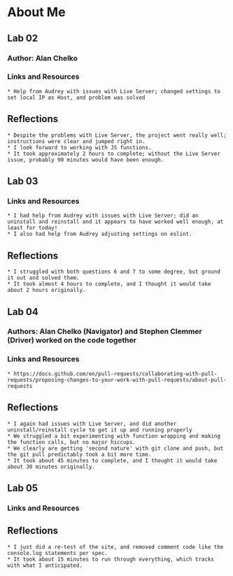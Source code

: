 # About Me

## Lab 02

### Author: Alan Chelko

### Links and Resources
    
    * Help from Audrey with issues with Live Server; changed settings to set local IP as Host, and problem was solved

## Reflections

    * Despite the problems with Live Server, the project went really well; instructions were clear and jumped right in.
    * I look forward to working with JS functions.
    * It took approximately 2 hours to complete; without the Live Server issue, probably 90 minutes would have been enough.


## Lab 03

### Links and Resources

    * I had help from Audrey with issues with Live Server; did an uninstall and reinstall and it appears to have worked well enough, at least for today!
    * I also had help from Audrey adjusting settings on eslint.

## Reflections
    * I struggled with both questions 6 and 7 to some degree, but ground it out and solved them.
    * It took almost 4 hours to complete, and I thought it would take about 2 hours originally. 

## Lab 04

### Authors: Alan Chelko (Navigator) and Stephen Clemmer (Driver) worked on the code together

### Links and Resources
    * https://docs.github.com/en/pull-requests/collaborating-with-pull-requests/proposing-changes-to-your-work-with-pull-requests/about-pull-requests

## Reflections
    * I again had issues with Live Server, and did another uninstall/reinstall cycle to get it up and running properly
    * We struggled a bit experimenting with function wrapping and making the function calls, but no major hiccups.
    * We clearly are getting 'second nature' with git clone and push, but the git pull predictably took a bit more time.
    * It took about 45 minutes to complete, and I thought it would take about 30 minutes originally. 

## Lab 05


### Links and Resources
    

## Reflections
    * I just did a re-test of the site, and removed comment code like the console.log statements per spec.
    * It took about 15 minutes to run through everything, which tracks with what I anticipated. 
